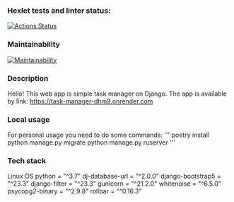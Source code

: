 ### Hexlet tests and linter status:
[![Actions Status](https://github.com/Neyghyw/python-project-52/workflows/hexlet-check/badge.svg)](https://github.com/Neyghyw/python-project-52/actions)

### Maintainability
[![Maintainability](https://api.codeclimate.com/v1/badges/8afa2c425bd854052cf1/maintainability)](https://codeclimate.com/github/Neyghyw/python-project-52/maintainability)

### Description
Hello!
This web app is simple task manager on Django.
The app is available by link: https://task-manager-dhm9.onrender.com

### Local usage
For personal usage you need to do some commands:
'''
poetry install
python manage.py migrate
python manage.py ruserver
'''

### Tech stack
Linux OS
python = "^3.7"
dj-database-url = "^2.0.0"
django-bootstrap5 = "^23.3"
django-filter = "^23.3"
gunicorn = "^21.2.0"
whitenoise = "^6.5.0"
psycopg2-binary = "^2.9.8"
rollbar = "^0.16.3"
